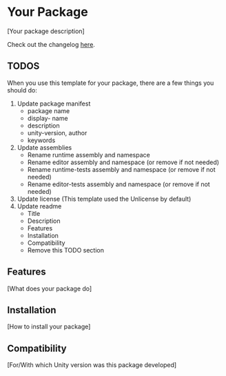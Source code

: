 # Your Package

[Your package description]

Check out the changelog [here](./CHANGELOG.md).

## TODOS

When you use this template for your package, there are a few things you should
do:

1. Update package manifest
    - package name
    - display- name
    - description
    - unity-version, author
    - keywords
2. Update assemblies
    - Rename runtime assembly and namespace
    - Rename editor assembly and namespace (or remove if not needed)
    - Rename runtime-tests assembly and namespace (or remove if not needed)
    - Rename editor-tests assembly and namespace (or remove if not needed)
3. Update license (This template used the Unlicense by default)
4. Update readme
    - Title
    - Description
    - Features
    - Installation
    - Compatibility
    - Remove this TODO section

## Features

[What does your package do]

## Installation

[How to install your package]

## Compatibility

[For/With which Unity version was this package developed]
